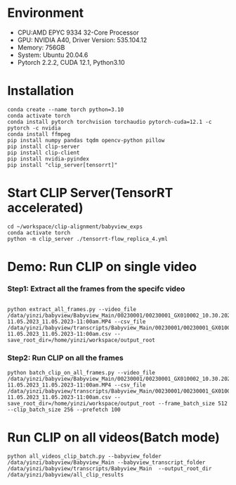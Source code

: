 # Environment

- CPU:AMD EPYC 9334 32-Core Processor
- GPU: NVIDIA A40,  Driver Version: 535.104.12 
- Memory: 756GB
- System: Ubuntu 20.04.6
- Pytorch 2.2.2, CUDA 12.1, Python3.10

# Installation

```
conda create --name torch python=3.10
conda activate torch
conda install pytorch torchvision torchaudio pytorch-cuda=12.1 -c pytorch -c nvidia
conda install ffmpeg
pip install numpy pandas tqdm opencv-python pillow
pip install clip-server
pip install clip-client
pip install nvidia-pyindex 
pip install "clip_server[tensorrt]"
```

# Start CLIP Server(TensorRT accelerated)

```
cd ~/workspace/clip-alignment/babyview_exps
conda activate torch
python -m clip_server ./tensorrt-flow_replica_4.yml
```



# Demo: Run CLIP on single video



### Step1: Extract all the frames from the specifc video

```

python extract_all_frames.py --video_file /data/yinzi/babyview/Babyview_Main/00230001/00230001_GX010002_10.30.2023-11.05.2023_11.05.2023-11:00am.MP4 --csv_file /data/yinzi/babyview/transcripts/Babyview_Main/00230001/00230001_GX010002_10.30.2023-11.05.2023_11.05.2023-11:00am.csv --save_root_dir=/home/yinzi/workspace/output_root

```

### Step2: Run CLIP on all the frames

```
python batch_clip_on_all_frames.py --video_file /data/yinzi/babyview/Babyview_Main/00230001/00230001_GX010002_10.30.2023-11.05.2023_11.05.2023-11:00am.MP4 --csv_file /data/yinzi/babyview/transcripts/Babyview_Main/00230001/00230001_GX010002_10.30.2023-11.05.2023_11.05.2023-11:00am.csv --save_root_dir=/home/yinzi/workspace/output_root --frame_batch_size 512 --clip_batch_size 256 --prefetch 100
```





# Run CLIP on all videos(Batch mode)

```
python all_videos_clip_batch.py --babyview_folder /data/yinzi/babyview/Babyview_Main --babyview_transcript_folder /data/yinzi/babyview/transcripts/Babyview_Main  --output_root_dir /data/yinzi/babyview/all_clip_results 
```
